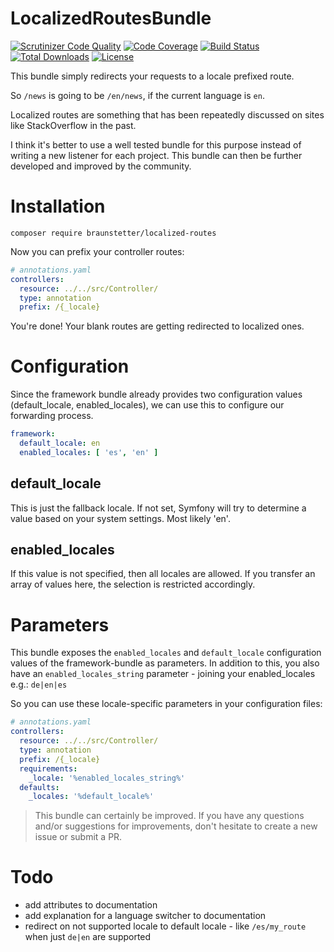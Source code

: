# LocalizedRoutesBundle

[![Scrutinizer Code Quality](https://scrutinizer-ci.com/g/Braunstetter/localized-routes/badges/quality-score.png?b=main)](https://scrutinizer-ci.com/g/Braunstetter/localized-routes/?branch=main)
[![Code Coverage](https://scrutinizer-ci.com/g/Braunstetter/localized-routes/badges/coverage.png?b=main)](https://scrutinizer-ci.com/g/Braunstetter/localized-routes/?branch=main)
[![Build Status](https://app.travis-ci.com/Braunstetter/localized-routes.svg?branch=main)](https://app.travis-ci.com/Braunstetter/localized-routes)
[![Total Downloads](http://poser.pugx.org/braunstetter/localized-routes/downloads)](https://packagist.org/packages/braunstetter/localized-routes)
[![License](http://poser.pugx.org/braunstetter/localized-routes/license)](https://packagist.org/packages/braunstetter/localized-routes)

This bundle simply redirects your requests to a locale prefixed route.

So `/news` is going to be `/en/news`, if the current language is `en`.

Localized routes are something that has been repeatedly discussed on sites like StackOverflow in the past.

I think it's better to use a well tested bundle for this purpose instead of writing a new listener for each project.
This bundle can then be further developed and improved by the community.

# Installation

`composer require braunstetter/localized-routes`

Now you can prefix your controller routes:

```yaml
# annotations.yaml
controllers:
  resource: ../../src/Controller/
  type: annotation
  prefix: /{_locale}
```

You're done! Your blank routes are getting redirected to localized ones.

# Configuration

Since the framework bundle already provides two configuration values (default_locale, enabled_locales), we can use this
to configure our forwarding process.

```yaml
framework:
  default_locale: en
  enabled_locales: [ 'es', 'en' ]
```

## default_locale
This is just the fallback locale. If not set, Symfony will try to determine a value based on your system settings. Most likely 'en'.

## enabled_locales

If this value is not specified, then all locales are allowed.
If you transfer an array of values here, the selection is restricted accordingly.

# Parameters

This bundle exposes the `enabled_locales` and `default_locale` configuration values of the framework-bundle as parameters.
In addition to this, you also have an `enabled_locales_string` parameter - joining your enabled_locales e.g.: `de|en|es`

So you can use these locale-specific parameters in your configuration files: 

```yaml
# annotations.yaml
controllers:
  resource: ../../src/Controller/
  type: annotation
  prefix: /{_locale}
  requirements:
    _locale: '%enabled_locales_string%'
  defaults:
    _locales: '%default_locale%'
```

> This bundle can certainly be improved.
> If you have any questions and/or suggestions for improvements, don't hesitate to create a new issue or submit a PR.

# Todo
- add attributes to documentation
- add explanation for a language switcher to documentation
- redirect on not supported locale to default locale - like `/es/my_route` when just `de|en` are supported